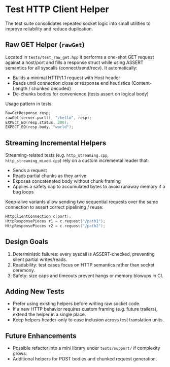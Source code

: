 # Test HTTP Client Helper

The test suite consolidates repeated socket logic into small utilities to improve reliability and reduce duplication.

## Raw GET Helper (`rawGet`)

Located in `tests/test_raw_get.hpp` it performs a one-shot GET request against a host/port and fills a response struct while using ASSERT semantics for all syscalls (connect/send/recv). It automatically:

- Builds a minimal HTTP/1.1 request with Host header
- Reads until connection close or response end heuristics (Content-Length / chunked decoded)
- De-chunks bodies for convenience (tests assert on logical body)

Usage pattern in tests:

```cpp
RawGetResponse resp;
rawGet(server.port(), "/hello", resp);
EXPECT_EQ(resp.status, 200);
EXPECT_EQ(resp.body, "world");
```

## Streaming Incremental Helpers

Streaming-related tests (e.g. `http_streaming.cpp`, `http_streaming_mixed.cpp`) rely on a custom incremental reader that:

- Sends a request
- Reads partial chunks as they arrive
- Exposes concatenated body without chunk framing
- Applies a safety cap to accumulated bytes to avoid runaway memory if a bug loops

Keep-alive variants allow sending two sequential requests over the same connection to assert correct pipelining / reuse:

```cpp
HttpClientConnection c(port);
HttpResponsePieces r1 = c.request("/path1");
HttpResponsePieces r2 = c.request("/path2");
```

## Design Goals

1. Deterministic failures: every syscall is ASSERT-checked, preventing silent partial writes/reads.
2. Readability: test cases focus on HTTP semantics rather than socket ceremony.
3. Safety: size caps and timeouts prevent hangs or memory blowups in CI.

## Adding New Tests

- Prefer using existing helpers before writing raw socket code.
- If a new HTTP behavior requires custom framing (e.g. future trailers), extend the helper in a single place.
- Keep helpers header-only to ease inclusion across test translation units.

## Future Enhancements

- Possible refactor into a mini library under `tests/support/` if complexity grows.
- Additional helpers for POST bodies and chunked request generation.
